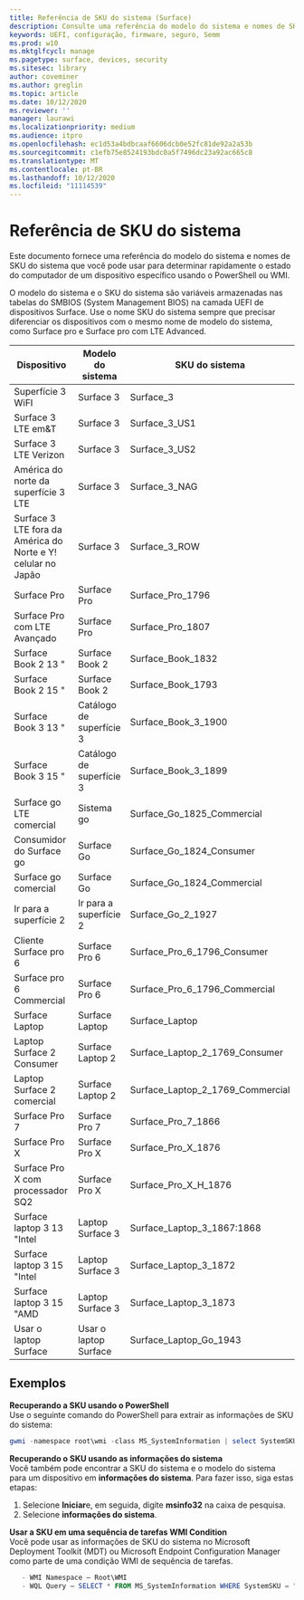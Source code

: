 ```yaml
---
title: Referência de SKU do sistema (Surface)
description: Consulte uma referência do modelo do sistema e nomes de SKU do sistema.
keywords: UEFI, configuração, firmware, seguro, Semm
ms.prod: w10
ms.mktglfcycl: manage
ms.pagetype: surface, devices, security
ms.sitesec: library
author: coveminer
ms.author: greglin
ms.topic: article
ms.date: 10/12/2020
ms.reviewer: ''
manager: laurawi
ms.localizationpriority: medium
ms.audience: itpro
ms.openlocfilehash: ec1d53a4bdbcaaf6606dcb0e52fc81de92a2a53b
ms.sourcegitcommit: c1efb75e8524193bdc0a5f7496dc23a92ac665c8
ms.translationtype: MT
ms.contentlocale: pt-BR
ms.lasthandoff: 10/12/2020
ms.locfileid: "11114539"
---
```

# Referência de SKU do sistema

Este documento fornece uma referência do modelo do sistema e nomes de SKU do sistema que você pode usar para determinar rapidamente o estado do computador de um dispositivo específico usando o PowerShell ou WMI.

O modelo do sistema e o SKU do sistema são variáveis armazenadas nas tabelas do SMBIOS (System Management BIOS) na camada UEFI de dispositivos Surface. Use o nome SKU do sistema sempre que precisar diferenciar os dispositivos com o mesmo nome de modelo do sistema, como Surface pro e Surface pro com LTE Advanced.

| Dispositivo   | Modelo do sistema | SKU do sistema       |
| ---------- | ----------- | -------------- |
| Superfície 3 WiFI                                               | Surface 3        | Surface_3                        |
| Surface 3 LTE em&T                                           | Surface 3        | Surface_3_US1                    |
| Surface 3 LTE Verizon                                        | Surface 3        | Surface_3_US2                    |
| América do norte da superfície 3 LTE                                  | Surface 3        | Surface_3_NAG                    |
| Surface 3 LTE fora da América do Norte e Y! celular no Japão | Surface 3        | Surface_3_ROW                    |
| Surface Pro                                                  | Surface Pro      | Surface_Pro_1796                 |
| Surface Pro com LTE Avançado                                | Surface Pro      | Surface_Pro_1807                 |
| Surface Book 2 13 "                                        | Surface Book 2   | Surface_Book_1832                |
| Surface Book 2 15 "                                        | Surface Book 2   | Surface_Book_1793                |
| Surface Book 3 13 "                                        | Catálogo de superfície 3   | Surface_Book_3_1900                |
| Surface Book 3 15 "                                        | Catálogo de superfície 3   | Surface_Book_3_1899
| Surface go LTE comercial | Sistema go | Surface_Go_1825_Commercial |
| Consumidor do Surface go                                          | Surface Go       | Surface_Go_1824_Consumer         |
| Surface go comercial                                        | Surface Go       | Surface_Go_1824_Commercial       |
| Ir para a superfície 2                                                 | Ir para a superfície 2     | Surface_Go_2_1927                |
| Cliente Surface pro 6                                       | Surface Pro 6    | Surface_Pro_6_1796_Consumer      |
| Surface pro 6 Commercial                                     | Surface Pro 6    | Surface_Pro_6_1796_Commercial    |
| Surface Laptop                                               | Surface Laptop   | Surface_Laptop                   |
| Laptop Surface 2 Consumer                                    | Surface Laptop 2 | Surface_Laptop_2_1769_Consumer   |
| Laptop Surface 2 comercial                                  | Surface Laptop 2 | Surface_Laptop_2_1769_Commercial |
| Surface Pro 7                 | Surface Pro 7    | Surface_Pro_7_1866         |
| Surface Pro X                 | Surface Pro X    | Surface_Pro_X_1876         |
| Surface Pro X com processador SQ2                | Surface Pro X    | Surface_Pro_X_H_1876        |
| Surface laptop 3 13 "Intel | Laptop Surface 3 | Surface_Laptop_3_1867:1868 |
| Surface laptop 3 15 "Intel | Laptop Surface 3 | Surface_Laptop_3_1872      |
| Surface laptop 3 15 "AMD   | Laptop Surface 3 | Surface_Laptop_3_1873      | 
| Usar o laptop Surface  | Usar o laptop Surface | Surface_Laptop_Go_1943      | 

## Exemplos 

**Recuperando a SKU usando o PowerShell**  
Use o seguinte comando do PowerShell para extrair as informações de SKU do sistema:

 ``` powershell  
gwmi -namespace root\wmi -class MS_SystemInformation | select SystemSKU 
```

**Recuperando o SKU usando as informações do sistema**  
Você também pode encontrar a SKU do sistema e o modelo do sistema para um dispositivo em **informações do sistema**. Para fazer isso, siga estas etapas:

1. Selecione **Iniciar**e, em seguida, digite **msinfo32** na caixa de pesquisa.  
1. Selecione **informações do sistema**.

**Usar a SKU em uma sequência de tarefas WMI Condition**  
Você pode usar as informações de SKU do sistema no Microsoft Deployment Toolkit (MDT) ou Microsoft Endpoint Configuration Manager como parte de uma condição WMI de sequência de tarefas.

 ``` powershell  
    - WMI Namespace – Root\WMI
    - WQL Query – SELECT * FROM MS_SystemInformation WHERE SystemSKU = "Surface_Pro_1796"
 ``` 
